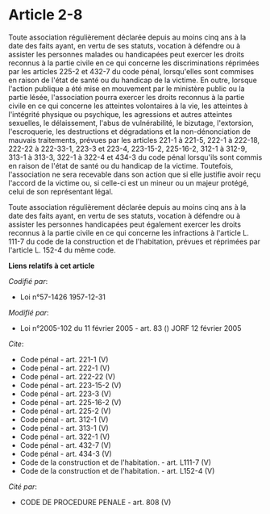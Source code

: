 # Article 2-8

Toute association régulièrement déclarée depuis au moins cinq ans à la date des faits ayant, en vertu de ses statuts,
vocation à défendre ou à assister les personnes malades ou handicapées peut exercer les droits reconnus à la partie civile en
ce qui concerne les discriminations réprimées par les articles 225-2 et 432-7 du code pénal, lorsqu'elles sont commises en
raison de l'état de santé ou du handicap de la victime. En outre, lorsque l'action publique a été mise en mouvement par le
ministère public ou la partie lésée, l'association pourra exercer les droits reconnus à la partie civile en ce qui concerne
les atteintes volontaires à la vie, les atteintes à l'intégrité physique ou psychique, les agressions et autres atteintes
sexuelles, le délaissement, l'abus de vulnérabilité, le bizutage, l'extorsion, l'escroquerie, les destructions et
dégradations et la non-dénonciation de mauvais traitements, prévues par les articles 221-1 à 221-5, 222-1 à 222-18, 222-22 à
222-33-1, 223-3 et 223-4, 
223-15-2, 225-16-2, 
312-1 à 312-9, 313-1 à 313-3, 322-1 à 322-4 et 434-3 du code pénal lorsqu'ils sont commis en raison de l'état de santé ou du
handicap de la victime. Toutefois, l'association ne sera recevable dans son action que si elle justifie avoir reçu l'accord
de la victime ou, si celle-ci est un mineur ou un majeur protégé, celui de son représentant légal. 

Toute association régulièrement déclarée depuis au moins cinq ans à la date des faits ayant, en vertu de ses statuts,
vocation à défendre ou à assister les personnes handicapées peut également exercer les droits reconnus à la partie civile en
ce qui concerne les infractions à l'article L. 111-7 du code de la construction et de l'habitation, prévues et réprimées par
l'article L. 152-4 du même code.

**Liens relatifs à cet article**

_Codifié par_:

  - Loi n°57-1426 1957-12-31

_Modifié par_:

  - Loi n°2005-102 du 11 février 2005 - art. 83 () JORF 12 février 2005

_Cite_:

  - Code pénal - art. 221-1 (V)
  - Code pénal - art. 222-1 (V)
  - Code pénal - art. 222-22 (V)
  - Code pénal - art. 223-15-2 (V)
  - Code pénal - art. 223-3 (V)
  - Code pénal - art. 225-16-2 (V)
  - Code pénal - art. 225-2 (V)
  - Code pénal - art. 312-1 (V)
  - Code pénal - art. 313-1 (V)
  - Code pénal - art. 322-1 (V)
  - Code pénal - art. 432-7 (V)
  - Code pénal - art. 434-3 (V)
  - Code de la construction et de l'habitation. - art. L111-7 (V)
  - Code de la construction et de l'habitation. - art. L152-4 (V)

_Cité par_:

  - CODE DE PROCEDURE PENALE - art. 808 (V)
